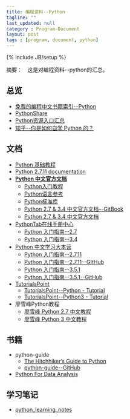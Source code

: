 ```yaml
---
title: 编程资料--Python
tagline: ""
last_updated: null
category : Program-Document
layout: post
tags : [program, document, python]
---
```

{% include JB/setup %}

摘要：　这是对编程资料--python的汇总。

<!-- more -->


## 总览
+ [免费的编程中文书籍索引--Python](https://github.com/justjavac/free-programming-books-zh_CN#python)
+ [PythonShare](https://github.com/Yixiaohan/codeparkshare)
+ [Python资源入口汇总 ](http://www.wklken.me/posts/2013/08/27/python-sources.html)
+ [知乎--你是如何自学 Python 的？](https://www.zhihu.com/question/20702054)


## 文档
+ [Python 基础教程](http://www.runoob.com/python/python-tutorial.html)
+ [Python 2.7.11 documentation](https://docs.python.org/2/index.html)
+ **[Python 中文官方文档](http://python.usyiyi.cn/)**
    + [Python入门教程](http://python.usyiyi.cn/python_278/tutorial/index.html)
    + [Python语言参考](http://python.usyiyi.cn/python_278/reference/index.html)
    + [Python标准库](http://python.usyiyi.cn/python_278/library/index.html)
    + [Python 2.7 & 3.4 中文官方文档--GitBook ](https://www.gitbook.com/book/wizardforcel/python-doc-27-34/details)
    + [Python 2.7 & 3.4 中文官方文档](https://wizardforcel.gitbooks.io/python-doc-27-34/content/)
+ [PythonTab在线手册中心](http://docs.pythontab.com/)
    + [Python 入门指南--2.7](http://docs.pythontab.com/python/python2.7/)
    + [Python 入门指南--3.4](http://docs.pythontab.com/python/python3.4/)
+ [Python 中文学习大本营](http://www.pythondoc.com/)
    + [Python 入门指南--2.7.11](http://www.pythondoc.com/pythontutorial27/index.html)
    + [Python 入门指南--2.7.11--GItHub](https://github.com/sixu05202004/pythontutorial)
    + [Python 入门指南--3.5.1](http://www.pythondoc.com/pythontutorial3/index.html)
    + [Python 入门指南--3.5.1--GitHub](https://github.com/sixu05202004/pythontutorial3)
+ [TutorialsPoint](http://www.tutorialspoint.com/index.htm)
    + [TutorialsPoint--Python - Tutorial](http://www.tutorialspoint.com/python/index.htm)
    + [TutorialsPoint--Python3 - Tutorial](http://www.tutorialspoint.com/python3/index.htm)
+ 廖雪峰Python教程
    + [廖雪峰 Python 2.7 中文教程](http://www.liaoxuefeng.com/wiki/001374738125095c955c1e6d8bb493182103fac9270762a000)
    + [廖雪峰 Python 3 中文教程](http://www.liaoxuefeng.com/wiki/0014316089557264a6b348958f449949df42a6d3a2e542c000)

## 书籍
+ python-guide
    + [The Hitchhiker’s Guide to Python](http://docs.python-guide.org/en/latest/)
    + [python-guide--GitHub](https://github.com/kennethreitz/python-guide)
+ [Python For Data Analysis](http://pda.readthedocs.org/en/latest/index.html)

## 学习笔记

+ [python_learning_notes](https://github.com/huaxz1986/python_learning_notes)
